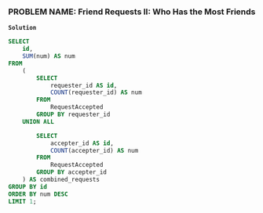 ### PROBLEM NAME: Friend Requests II: Who Has the Most Friends

**`Solution`**

```sql
SELECT
    id,
    SUM(num) AS num
FROM
    (
        SELECT
            requester_id AS id,
            COUNT(requester_id) AS num
        FROM
            RequestAccepted
        GROUP BY requester_id
    UNION ALL

        SELECT
            accepter_id AS id,
            COUNT(accepter_id) AS num
        FROM
            RequestAccepted
        GROUP BY accepter_id
    ) AS combined_requests
GROUP BY id
ORDER BY num DESC
LIMIT 1;
```
